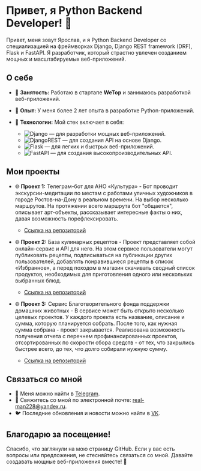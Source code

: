 # Привет, я Python Backend Developer! 🐍

Привет, меня зовут Ярослав, и я Python Backend Developer со специализацией на фреймворках Django, Django REST framework (DRF), Flask и FastAPI. Я разработчик, который страстно увлечен созданием мощных и масштабируемых веб-приложений.

## О себе

- 💼 **Занятость:** Работаю в стартапе **WeTop** и занимаюсь разработкой веб-приложений.
- 🌱 **Опыт:** У меня более 2 лет опыта в разработке Python-приложений.
- 🚀 **Технологии:** Мой стек включает в себя:

  - ![Django](https://img.shields.io/badge/django-%23092E20.svg?style=flat-square&logo=django&logoColor=white) — для разработки мощных веб-приложений.
  - ![DjangoREST](https://img.shields.io/badge/DJANGO-REST-ff1709?style=flat-square&logo=django&logoColor=white&color=ff1709&labelColor=gray) — для создания API на основе Django.
  - ![Flask](https://img.shields.io/badge/flask-%23000.svg?style=flat-square&logo=flask&logoColor=white) — для легких и быстрых веб-приложений.
  - ![FastAPI](https://img.shields.io/badge/FastAPI-005571?style=flat-square&logo=fastapi) — для создания высокопроизводительных API.

## Мои проекты

- 🌐 **Проект 1:** Телеграм-бот для АНО «Культура» - Бот проводит экскурсии-медитации по местам с работами уличных художников в городе Ростов-на-Дону в реальном времени. На выбор несколько маршрутов. На протяжении всего маршрута бот "общается", описывает арт-объекты, рассказывает интересные факты о них, давая возможность порефлексировать.
  - [Ссылка на репозиторий](https://github.com/Studio-Yandex-Practicum-Hackathons/culture_its_ok_1)

- 🌐 **Проект 2:** База кулинарных рецептов - Проект представляет собой онлайн-сервис и API для него. На этом сервисе пользователи могут публиковать рецепты, подписываться на публикации других пользователей, добавлять понравившиеся рецепты в список «Избранное», а перед походом в магазин скачивать сводный список продуктов, необходимых для приготовления одного или нескольких выбранных блюд.
  - [Ссылка на репозиторий](https://github.com/94R1K/foodgram-project-react)

- 🌐 **Проект 3:** Сервис Благотворительного фонда поддержки домашних животных - В сервисе может быть открыто несколько целевых проектов. У каждого проекта есть название, описание и сумма, которую планируется собрать. После того, как нужная сумма собрана - проект закрывается. Реализована возможность получения отчета с перечнем профинансированных проектов, отсортированных по скорости сбора средств - от тех, что закрылись быстрее всего, до тех, что долго собирали нужную сумму.
  - [Ссылка на репозиторий](https://github.com/94R1K/QRkot_spreadsheets)

## Связаться со мной

- 💬 Меня можно найти в [Telegram](https://t.me/yallluv).
- 📧 Свяжитесь со мной по электронной почте: real-man228@yandex.ru.
- 🐦 Последние обновления и новости можно найти в [VK](https://vk.com/yalluv).

## Благодарю за посещение!

Спасибо, что заглянули на мою страницу GitHub. Если у вас есть вопросы или предложения, не стесняйтесь связаться со мной. Давайте создавать мощные веб-приложения вместе! 🚀
